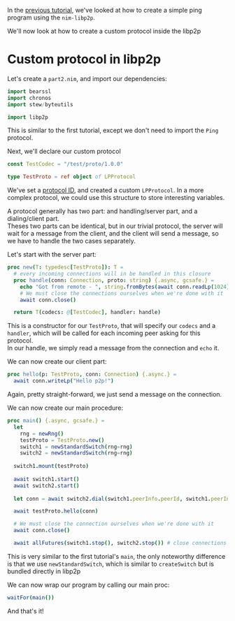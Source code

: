 In the [previous tutorial](tutorial_1_connect.md), we've looked at how to create a simple ping program using the `nim-libp2p`.

We'll now look at how to create a custom protocol inside the libp2p

# Custom protocol in libp2p
Let's create a `part2.nim`, and import our dependencies:
```nim
import bearssl
import chronos
import stew/byteutils

import libp2p
```
This is similar to the first tutorial, except we don't need to import the `Ping` protocol.

Next, we'll declare our custom protocol
```nim
const TestCodec = "/test/proto/1.0.0"

type TestProto = ref object of LPProtocol
```

We've set a [protocol ID](https://docs.libp2p.io/concepts/protocols/#protocol-ids), and created a custom `LPProtocol`. In a more complex protocol, we could use this structure to store interesting variables.

A protocol generally has two part: and handling/server part, and a dialing/client part.  
Theses two parts can be identical, but in our trivial protocol, the server will wait for a message from the client, and the client will send a message, so we have to handle the two cases separately.

Let's start with the server part:
```nim
proc new(T: typedesc[TestProto]): T =
  # every incoming connections will in be handled in this closure
  proc handle(conn: Connection, proto: string) {.async, gcsafe.} =
    echo "Got from remote - ", string.fromBytes(await conn.readLp(1024))
    # We must close the connections ourselves when we're done with it
    await conn.close()

  return T(codecs: @[TestCodec], handler: handle)
```
This is a constructor for our `TestProto`, that will specify our `codecs` and a `handler`, which will be called for each incoming peer asking for this protocol.  
In our handle, we simply read a message from the connection and `echo` it.

We can now create our client part:
```nim
proc hello(p: TestProto, conn: Connection) {.async.} =
  await conn.writeLp("Hello p2p!")
```
Again, pretty straight-forward, we just send a message on the connection.

We can now create our main procedure:
```nim
proc main() {.async, gcsafe.} =
  let
    rng = newRng()
    testProto = TestProto.new()
    switch1 = newStandardSwitch(rng=rng)
    switch2 = newStandardSwitch(rng=rng)
  
  switch1.mount(testProto)
  
  await switch1.start()
  await switch2.start()
    
  let conn = await switch2.dial(switch1.peerInfo.peerId, switch1.peerInfo.addrs, TestCodec)

  await testProto.hello(conn)

  # We must close the connection ourselves when we're done with it
  await conn.close()

  await allFutures(switch1.stop(), switch2.stop()) # close connections and shutdown all transports
```

This is very similar to the first tutorial's `main`, the only noteworthy difference is that we use `newStandardSwitch`, which is similar to `createSwitch` but is bundled directly in libp2p

We can now wrap our program by calling our main proc:
```nim
waitFor(main())
```

And that's it!
